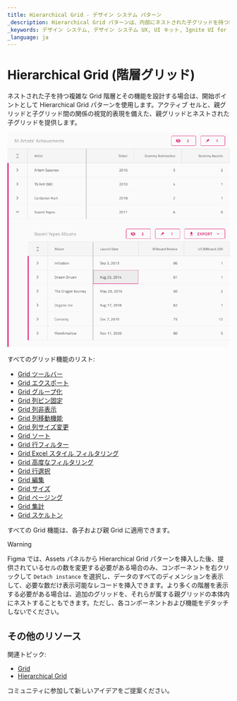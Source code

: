 ```yaml
---
title: Hierarchical Grid - デザイン システム パターン
_description: Hierarchical Grid パターンは、内部にネストされた子グリッドを持つ親レベルのグリッドを表します。
_keywords: デザイン システム, デザイン システム UX, UI キット, Ignite UI for Angular, Angular, Angular デザイン システム, Angular 用のデザイン キット, Figma, Figma to Angular, Figma からコードをエクスポート, Figma HTML, Figma to HTML, Figma UI キット
_language: ja
---
```


# Hierarchical Grid (階層グリッド)

ネストされた子を持つ複雑な Grid 階層とその機能を設計する場合は、開始ポイントとして Hierarchical Grid パターンを使用します。アクティブ セルと、親グリッドと子グリッド間の関係の視覚的表現を備えた、親グリッドとネストされた子グリッドを提供します。

<img class="responsive-img" src="../images/hierarchical_grid.png" srcset="../images/hierarchical_grid@2x.png 2x" />

すべてのグリッド機能のリスト:
- [Grid ツールバー](../components/grid-toolbar.md)
- [Grid エクスポート](../components/grid-export.md)
- [Grid グループ化](../components/grid-grouping.md)
- [Grid 列ピン固定](../components/grid-column-pinning.md)
- [Grid 列非表示](../components/grid-column-hiding.md)
- [Grid 列移動機能](../components/grid-column-moving.md)
- [Grid 列サイズ変更](../components/grid-column-resizing.md)
- [Grid ソート](../components/grid-sorting.md)
- [Grid 行フィルター](../components/grid-row-filter.md)
- [Grid Excel スタイル フィルタリング](../components/grid-excel-style-filter.md)
- [Grid 高度なフィルタリング](../components/grid-advanced-filter.md)
- [Grid 行選択](../components/grid-row-selection.md)
- [Grid 編集](../components/grid-editing.md)
- [Grid サイズ](../components/grid-sizes.md)
- [Grid ページング](../components/grid-paging.md)
- [Grid 集計](../components/grid-summaries.md)
- [Grid スケルトン](../components/grid-skeleton.md)

すべての Grid 機能は、各子および親 Grid に適用できます。


> [!WARNING]
> Figma では、Assets パネルから Hierarchical Grid パターンを挿入した後、提供されているセルの数を変更する必要がある場合のみ、コンポーネントを右クリックして `Detach instance` を選択し、データのすべてのディメンションを表示して、必要な数だけ表示可能なレコードを挿入できます。より多くの階層を表示する必要がある場合は、追加のグリッドを、それらが属する親グリッドの本体内にネストすることもできます。ただし、各コンポーネントおよび機能をデタッチしないでください。

## その他のリソース

関連トピック:

- [Grid](../components/grid.md)
- [Hierarchical Grid](../components/hierarchical-grid.md)

コミュニティに参加して新しいアイデアをご提案ください。
